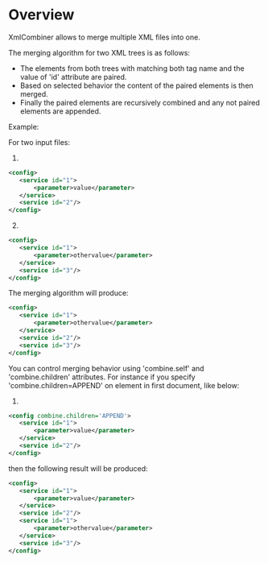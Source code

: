 Overview
========
XmlCombiner allows to merge multiple XML files into one.

The merging algorithm for two XML trees is as follows:

* The elements from both trees with matching both tag name and the value of 'id' attribute are paired.
* Based on selected behavior the content of the paired elements is then merged.
* Finally the paired elements are recursively combined and any not paired elements are appended.

Example:

For two input files:

1.
```xml
<config>
   <service id="1">
       <parameter>value</parameter>
   </service>
   <service id="2"/>
</config>
```

2.
```xml
<config>
   <service id="1">
       <parameter>othervalue</parameter>
   </service>
   <service id="3"/>
</config>
```

The merging algorithm will produce:
```xml
<config>
   <service id="1">
       <parameter>othervalue</parameter>
   </service>
   <service id="2"/>
   <service id="3"/>
</config>
```

You can control merging behavior using 'combine.self' and 'combine.children' attributes.
For instance if you specify 'combine.children=APPEND' on <config> element in first document, like below:

1.
```xml
<config combine.children='APPEND'>
   <service id="1">
       <parameter>value</parameter>
   </service>
   <service id="2"/>
</config>
```

then the following result will be produced:

```xml
<config>
   <service id="1">
       <parameter>value</parameter>
   </service>
   <service id="2"/>
   <service id="1">
       <parameter>othervalue</parameter>
   </service>
   <service id="3"/>
</config>
```

